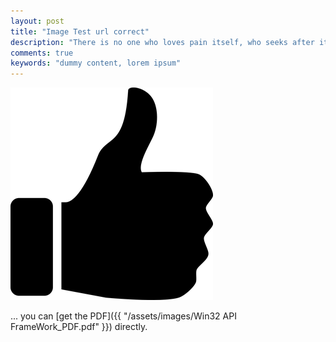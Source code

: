 ```yaml
---
layout: post
title: "Image Test url correct"
description: "There is no one who loves pain itself, who seeks after it and wants to have it, simply because it is pain..."
comments: true
keywords: "dummy content, lorem ipsum"
---
```

![Picture1](./img/ThumbsUp.png)



... you can [get the PDF]({{ "/assets/images/Win32 API FrameWork_PDF.pdf" }}) directly.



